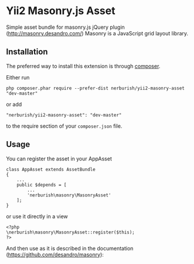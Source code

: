 Yii2 Masonry.js Asset
======================

Simple asset bundle for masonry.js jQuery plugin (http://masonry.desandro.com/)
Masonry is a JavaScript grid layout library.

Installation
------------

The preferred way to install this extension is through [composer](http://getcomposer.org/download/).

Either run

```
php composer.phar require --prefer-dist nerburish/yii2-masonry-asset "dev-master"
```

or add

```
"nerburish/yii2-masonry-asset": "dev-master"
```

to the require section of your `composer.json` file.


Usage
-----

You can register the asset in your AppAsset 

```
class AppAsset extends AssetBundle
{
    ...
    public $depends = [
        ...
        'nerburish\masonry\MasonryAsset'
    ];
}
```

or use it directly in a view 

```
<?php
\nerburish\masonry\MasonryAsset::register($this);
?>
```

And then use as it is described in the documentation (https://github.com/desandro/masonry):




 
